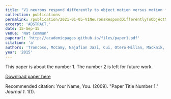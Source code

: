 ```yaml
---
title: "V1 neurons respond differently to object motion versus motion from eye movements."
collection: publications
permalink: /publication/2021-01-05-V1NeuronsRespondDifferentlyToObjectMotionVersusMotionFromEyeMov
excerpt: 'ABSTRACT.'
date: 15-Sep-15
venue: 'Nat Commun'
paperurl: 'http://academicpages.github.io/files/paper1.pdf'
citation: 'a'
authors: 'Troncoso, McCamy, Najafian Jazi, Cui, Otero-Millan, Macknik, Costela & Martinez-Conde'
year: '2015'
---
```

This paper is about the number 1. The number 2 is left for future work.

[Download paper here](http://academicpages.github.io/files/paper1.pdf)

Recommended citation: Your Name, You. (2009). "Paper Title Number 1." <i>Journal 1</i>. 1(1).
